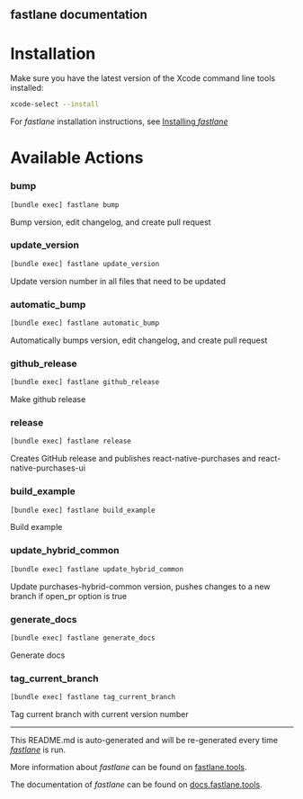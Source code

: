 fastlane documentation
----

# Installation

Make sure you have the latest version of the Xcode command line tools installed:

```sh
xcode-select --install
```

For _fastlane_ installation instructions, see [Installing _fastlane_](https://docs.fastlane.tools/#installing-fastlane)

# Available Actions

### bump

```sh
[bundle exec] fastlane bump
```

Bump version, edit changelog, and create pull request

### update_version

```sh
[bundle exec] fastlane update_version
```

Update version number in all files that need to be updated

### automatic_bump

```sh
[bundle exec] fastlane automatic_bump
```

Automatically bumps version, edit changelog, and create pull request

### github_release

```sh
[bundle exec] fastlane github_release
```

Make github release

### release

```sh
[bundle exec] fastlane release
```

Creates GitHub release and publishes react-native-purchases and react-native-purchases-ui

### build_example

```sh
[bundle exec] fastlane build_example
```

Build example

### update_hybrid_common

```sh
[bundle exec] fastlane update_hybrid_common
```

Update purchases-hybrid-common version, pushes changes to a new branch if open_pr option is true

### generate_docs

```sh
[bundle exec] fastlane generate_docs
```

Generate docs

### tag_current_branch

```sh
[bundle exec] fastlane tag_current_branch
```

Tag current branch with current version number

----

This README.md is auto-generated and will be re-generated every time [_fastlane_](https://fastlane.tools) is run.

More information about _fastlane_ can be found on [fastlane.tools](https://fastlane.tools).

The documentation of _fastlane_ can be found on [docs.fastlane.tools](https://docs.fastlane.tools).
